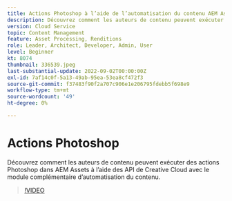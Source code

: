```yaml
---
title: Actions Photoshop à l’aide de l’automatisation du contenu AEM Assets
description: Découvrez comment les auteurs de contenu peuvent exécuter des actions Photoshop dans AEM Assets à l’aide des API de Creative Cloud avec le module complémentaire d’automatisation du contenu.
version: Cloud Service
topic: Content Management
feature: Asset Processing, Renditions
role: Leader, Architect, Developer, Admin, User
level: Beginner
kt: 8074
thumbnail: 336539.jpeg
last-substantial-update: 2022-09-02T00:00:00Z
exl-id: 7af14c0f-5a13-49ab-95ea-53ea8cf472f3
source-git-commit: f37483f90f2a707c906e1e206795fdebb5f698e9
workflow-type: tm+mt
source-wordcount: '49'
ht-degree: 0%

---
```


# Actions Photoshop

Découvrez comment les auteurs de contenu peuvent exécuter des actions Photoshop dans AEM Assets à l’aide des API de Creative Cloud avec le module complémentaire d’automatisation du contenu.

>[!VIDEO](https://video.tv.adobe.com/v/336539?quality=12&learn=on)
